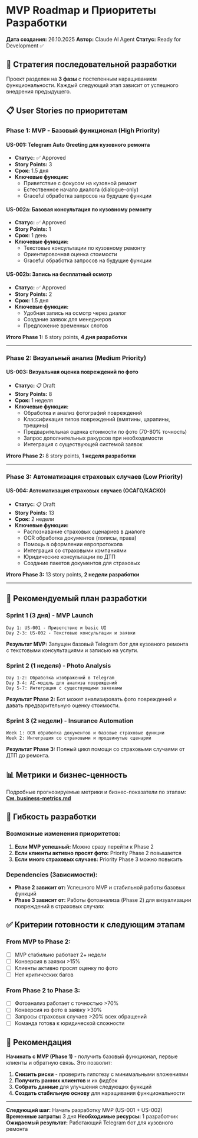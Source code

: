 # MVP Roadmap и Приоритеты Разработки

**Дата создания:** 26.10.2025
**Автор:** Claude AI Agent
**Статус:** Ready for Development ✅

## 🎯 Стратегия последовательной разработки

Проект разделен на **3 фазы** с постепенным наращиванием функциональности. Каждый следующий этап зависит от успешного внедрения предыдущего.

## 📋 User Stories по приоритетам

### **Phase 1: MVP - Базовый функционал (High Priority)**

#### **US-001: Telegram Auto Greeting для кузовного ремонта**
- **Статус:** ✅ Approved
- **Story Points:** 3
- **Срок:** 1.5 дня
- **Ключевые функции:**
  - Приветствие с фокусом на кузовной ремонт
  - Естественное начало диалога (dialogue-only)
  - Graceful обработка запросов на будущие функции

#### **US-002a: Базовая консультация по кузовному ремонту**
- **Статус:** ✅ Approved
- **Story Points:** 1
- **Срок:** 1 день
- **Ключевые функции:**
  - Текстовые консультации по кузовному ремонту
  - Ориентировочная оценка стоимости
  - Graceful обработка запросов на будущие функции

#### **US-002b: Запись на бесплатный осмотр**
- **Статус:** ✅ Approved
- **Story Points:** 2
- **Срок:** 1.5 дня
- **Ключевые функции:**
  - Удобная запись на осмотр через диалог
  - Создание заявок для менеджеров
  - Предложение временных слотов

**Итого Phase 1:** 6 story points, **4 дня разработки**

---

### **Phase 2: Визуальный анализ (Medium Priority)**

#### **US-003: Визуальная оценка повреждений по фото**
- **Статус:** 📋 Draft
- **Story Points:** 8
- **Срок:** 1 неделя
- **Ключевые функции:**
  - Обработка и анализ фотографий повреждений
  - Классификация типов повреждений (вмятины, царапины, трещины)
  - Предварительная оценка стоимости по фото (70-80% точность)
  - Запрос дополнительных ракурсов при необходимости
  - Интеграция с существующей системой заявок

**Итого Phase 2:** 8 story points, **1 неделя разработки**

---

### **Phase 3: Автоматизация страховых случаев (Low Priority)**

#### **US-004: Автоматизация страховых случаев (ОСАГО/КАСКО)**
- **Статус:** 📋 Draft
- **Story Points:** 13
- **Срок:** 2 недели
- **Ключевые функции:**
  - Распознавание страховых сценариев в диалоге
  - OCR обработка документов (полисы, права)
  - Помощь в оформлении европротокола
  - Интеграция со страховыми компаниями
  - Юридические консультации по ДТП
  - Создание пакетов документов для страховых

**Итого Phase 3:** 13 story points, **2 недели разработки**

---

## 🚀 Рекомендуемый план разработки

### **Sprint 1 (3 дня) - MVP Launch**
```
Day 1: US-001 - Приветствие и basic UI
Day 2-3: US-002 - Текстовые консультации и заявки
```

**Результат MVP:** Запущен базовый Telegram бот для кузовного ремонта с текстовыми консультациями и записью на услуги.

### **Sprint 2 (1 неделя) - Photo Analysis**
```
Day 1-2: Обработка изображений в Telegram
Day 3-4: AI-модель для анализа повреждений
Day 5-7: Интеграция с существующими заявками
```

**Результат Phase 2:** Бот может анализировать фото повреждений и давать предварительную оценку стоимости.

### **Sprint 3 (2 недели) - Insurance Automation**
```
Week 1: OCR обработка документов и базовые страховые функции
Week 2: Интеграция со страховыми и продвинутые сценарии
```

**Результат Phase 3:** Полный цикл помощи со страховыми случаями от ДТП до ремонта.

## 📊 Метрики и бизнес-ценность

Подробные прогнозируемые метрики и бизнес-показатели по этапам:
**[См. business-metrics.md](product/business-metrics.md)**

## 🔄 Гибкость разработки

### **Возможные изменения приоритетов:**
1. **Если MVP успешный:** Можно сразу перейти к Phase 2
2. **Если клиенты активно просят фото:** Priority Phase 2 повышается
3. **Если много страховых случаев:** Priority Phase 3 можно повысить

### **Dependencies (Зависимости):**
- **Phase 2 зависит от:** Успешного MVP и стабильной работы базовых функций
- **Phase 3 зависит от:** Работы фотоанализа (Phase 2) для визуализации повреждений в страховых случаях

## ✅ Критерии готовности к следующим этапам

### **From MVP to Phase 2:**
- [ ] MVP стабильно работает 2+ недели
- [ ] Конверсия в заявки >15%
- [ ] Клиенты активно просят оценку по фото
- [ ] Нет критических багов

### **From Phase 2 to Phase 3:**
- [ ] Фотоанализ работает с точностью >70%
- [ ] Конверсия из фото в заявку >30%
- [ ] Запросы страховых случаев >20% всех обращений
- [ ] Команда готова к юридической сложности

## 🎯 Рекомендация

**Начинать с MVP (Phase 1)** - получить базовый функционал, первые клиенты и обратную связь. Это позволит:

1. **Снизить риски** - проверить гипотезу с минимальными вложениями
2. **Получить ранних клиентов** и их фидбэк
3. **Собрать данные** для улучшения следующих функций
4. **Создать стабильную основу** для наращивания функциональности

---

**Следующий шаг:** Начать разработку MVP (US-001 + US-002)
**Временные затраты:** 3 дня
**Необходимые ресурсы:** 1 разработчик
**Ожидаемый результат:** Работающий Telegram бот для кузовного ремонта
